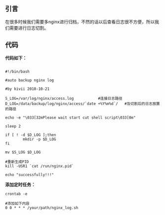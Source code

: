 ## 引言
在很多时候我们需要多nginx进行归档，不然的话以后查看日志很不方便，所以我们需要进行日志切割。

## 代码

**代码如下：**
``` shell

#!/bin/bash

#auto backup nginx log

#by kivii 2018-10-21

S_LOG=/var/log/nginx/access.log           #连接日志路径
D_LOG=/data/backup/log/nginx/access/`date +%Y%m%d`/   #及切割后的日志放置的路径

echo -e "\033[32mPlease wait start cut shell script\033[0m"

sleep 2

if [ ! -d $D_LOG ];then
        mkdir -p $D_LOG
fi

mv $S_LOG $D_LOG

#重新生成PID
kill -USR1 `cat /run/nginx.pid`

echo "successfully!!!"
```


**添加定时任务：**
``` shell
crontab -e

#添加如下内容
0 0 * * * /your/path/nginx_log.sh

```